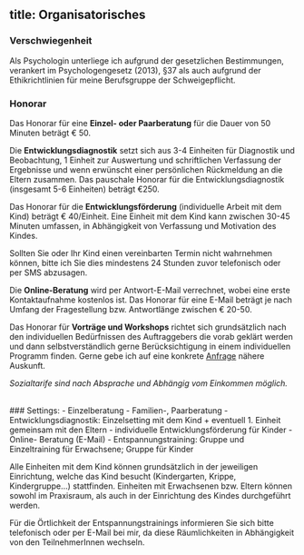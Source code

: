 title: Organisatorisches
---

### Verschwiegenheit

Als Psychologin unterliege ich aufgrund der gesetzlichen Bestimmungen, verankert im Psychologengesetz (2013), §37 als auch aufgrund der Ethikrichtlinien für meine Berufsgruppe der Schweigepflicht.

### Honorar

Das Honorar für eine **Einzel- oder Paarberatung** für die Dauer von 50 Minuten beträgt € 50.

Die **Entwicklungsdiagnostik** setzt sich aus 3-4 Einheiten für Diagnostik und Beobachtung, 1 Einheit zur Auswertung und schriftlichen Verfassung der Ergebnisse und wenn erwünscht einer persönlichen Rückmeldung an die Eltern zusammen. Das pauschale Honorar für die Entwicklungsdiagnostik (insgesamt 5-6 Einheiten) beträgt €250.

Das Honorar für die **Entwicklungsförderung** (individuelle Arbeit mit dem Kind) beträgt € 40/Einheit. Eine Einheit mit dem Kind kann zwischen 30-45 Minuten umfassen, in Abhängigkeit von Verfassung und Motivation des Kindes.  

Sollten Sie oder Ihr Kind einen vereinbarten Termin nicht wahrnehmen können, bitte ich Sie dies mindestens 24 Stunden zuvor telefonisch oder per SMS abzusagen.

Die **Online-Beratung** wird per Antwort-E-Mail verrechnet, wobei eine erste Kontaktaufnahme kostenlos ist.  Das Honorar für eine E-Mail beträgt je nach Umfang der Fragestellung bzw. Antwortlänge zwischen € 20-50.

Das Honorar für **Vorträge und Workshops** richtet sich grundsätzlich nach den individuellen Bedürfnissen des Auftraggebers die vorab geklärt werden und dann selbstverständlich gerne Berücksichtigung in einem individuellen Programm finden. Gerne gebe ich auf eine konkrete [Anfrage](/kontakt/) nähere Auskunft.

*Sozialtarife sind nach Absprache und Abhängig vom Einkommen möglich.*

<br>
### Settings:
- Einzelberatung
- Familien-, Paarberatung
- Entwicklungsdiagnostik: Einzelsetting mit dem Kind + eventuell 1. Einheit gemeinsam mit den Eltern
- individuelle Entwicklungsförderung für Kinder
- Online- Beratung (E-Mail)
- Entspannungstraining: Gruppe und Einzeltraining für Erwachsene; Gruppe für Kinder

Alle Einheiten mit dem Kind können grundsätzlich in der jeweiligen Einrichtung, welche das Kind besucht (Kindergarten, Krippe, Kindergruppe…) stattfinden. Einheiten mit Erwachsenen bzw. Eltern können sowohl im Praxisraum, als auch in der Einrichtung des Kindes durchgeführt werden. 

Für die Örtlichkeit der Entspannungstrainings informieren Sie sich bitte telefonisch oder per E-Mail bei mir, da diese Räumlichkeiten in Abhängigkeit von den TeilnehmerInnen wechseln. 